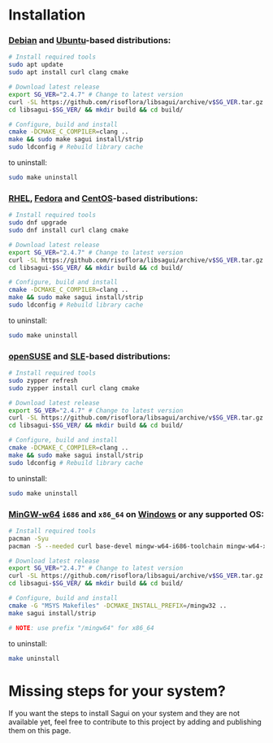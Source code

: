 # Installation

### [Debian](https://www.debian.org) and [Ubuntu](https://www.ubuntu.com)-based distributions:

```bash
# Install required tools
sudo apt update
sudo apt install curl clang cmake

# Download latest release
export SG_VER="2.4.7" # Change to latest version
curl -SL https://github.com/risoflora/libsagui/archive/v$SG_VER.tar.gz | tar -zx
cd libsagui-$SG_VER/ && mkdir build && cd build/

# Configure, build and install
cmake -DCMAKE_C_COMPILER=clang ..
make && sudo make sagui install/strip
sudo ldconfig # Rebuild library cache
```

to uninstall:

```bash
sudo make uninstall
```

### [RHEL](https://redhat.com/en/technologies/linux-platforms/enterprise-linux), [Fedora](https://getfedora.org) and [CentOS](https://www.centos.org/)-based distributions:

```bash
# Install required tools
sudo dnf upgrade
sudo dnf install curl clang cmake

# Download latest release
export SG_VER="2.4.7" # Change to latest version
curl -SL https://github.com/risoflora/libsagui/archive/v$SG_VER.tar.gz | tar -zx
cd libsagui-$SG_VER/ && mkdir build && cd build/

# Configure, build and install
cmake -DCMAKE_C_COMPILER=clang ..
make && sudo make sagui install/strip
sudo ldconfig # Rebuild library cache
```

to uninstall:

```bash
sudo make uninstall
```

### [openSUSE](https://opensuse.org/) and [SLE](https://www.suse.com/products/server)-based distributions:

```bash
# Install required tools
sudo zypper refresh
sudo zypper install curl clang cmake

# Download latest release
export SG_VER="2.4.7" # Change to latest version
curl -SL https://github.com/risoflora/libsagui/archive/v$SG_VER.tar.gz | tar -zx
cd libsagui-$SG_VER/ && mkdir build && cd build/

# Configure, build and install
cmake -DCMAKE_C_COMPILER=clang ..
make && sudo make sagui install/strip
sudo ldconfig # Rebuild library cache
```

to uninstall:

```bash
sudo make uninstall
```

### [MinGW-w64](http://www.msys2.org) `i686` and `x86_64` on [Windows](http://microsoft.com/windows) or any supported OS:

```bash
# Install required tools
pacman -Syu
pacman -S --needed curl base-devel mingw-w64-i686-toolchain mingw-w64-x86_64-toolchain mingw-w64-i686-cmake mingw-w64-x86_64-cmake

# Download latest release
export SG_VER="2.4.7" # Change to latest version
curl -SL https://github.com/risoflora/libsagui/archive/v$SG_VER.tar.gz | tar -zx
cd libsagui-$SG_VER/ && mkdir build && cd build/

# Configure, build and install
cmake -G "MSYS Makefiles" -DCMAKE_INSTALL_PREFIX=/mingw32 ..
make sagui install/strip

# NOTE: use prefix "/mingw64" for x86_64
```

to uninstall:

```bash
make uninstall
```

# Missing steps for your system?

If you want the steps to install Sagui on your system and they are not available yet, feel free to contribute to this project by adding and publishing them on this page.
